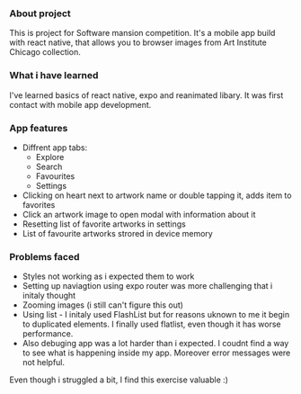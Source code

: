 ### About project
This is project for Software mansion competition. It's a mobile app build with react native, that allows you to browser images from Art Institute  Chicago collection.  
### What i have learned
I've learned basics of react native, expo and reanimated libary. It was first contact with mobile app development.

### App features

- Diffrent app tabs:
	- Explore
	- Search
	-  Favourites
	- Settings
- Clicking on heart next to artwork name or double tapping it, adds item to favorites 
- Click an artwork image to open modal with information about it
- Resetting list of favorite artworks in settings
- List of favourite artworks strored in device memory
### Problems faced
- Styles not working as i expected them to work
- Setting up naviagtion using expo router was more challenging that i initaly thought
- Zooming images (i still can't figure this out)
- Using list - I initaly used FlashList but for reasons uknown to me it begin to duplicated elements. I finally used flatlist, even though it has worse performance.
- Also debuging app was a lot harder than i expected. I coudnt find a way to see what is happening inside my app. Moreover error messages were not helpful.

Even though i struggled a bit, I find this exercise valuable :)